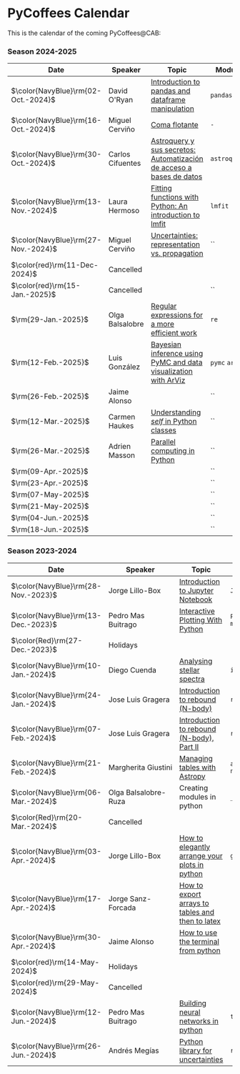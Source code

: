 # PyCoffees Calendar
This is the calendar of the coming PyCoffees@CAB:

### Season 2024-2025
| Date  | Speaker | Topic | Module |
| ------------- | ------------- | ------------- | ------------- |
| $\color{NavyBlue}\rm{02-Oct.-2024}$  | David O'Ryan  | [Introduction to pandas and dataframe manipulation](https://github.com/PyCoffees/notebooks/blob/main/notebooks/2024_10_02_IntroPandas_DavidORyan.ipynb) | `pandas` |
| $\color{NavyBlue}\rm{16-Oct.-2024}$  | Miguel Cerviño | [Coma flotante](https://github.com/PyCoffees/notebooks/blob/main/notebooks/2024_10_16_Coma_Flotante_MiguelCervi%C3%B1o.ipynb) | `-` |
| $\color{NavyBlue}\rm{30-Oct.-2024}$  | Carlos Cifuentes  | [Astroquery y sus secretos: Automatización de acceso a bases de datos](https://github.com/PyCoffees/notebooks/blob/main/notebooks/2024_10_30_Astroquery_CarlosCifuentes.ipynb) | `astroquery` |
| $\color{NavyBlue}\rm{13-Nov.-2024}$  | Laura Hermoso  | [Fitting functions with Python: An introduction to lmfit]() | `lmfit` |
| $\color{NavyBlue}\rm{27-Nov.-2024}$  | Miguel Cerviño | [Uncertainties: representation vs. propagation]() | `` |
| $\color{red}\rm{11-Dec-2024}$ | Cancelled | | |	
| $\color{red}\rm{15-Jan.-2025}$  | Cancelled  | | `` |
| $\rm{29-Jan.-2025}$  | Olga Balsalobre  | [Regular expressions for a more efficient work](https://github.com/PyCoffees/notebooks/blob/main/notebooks/2025_01_29_regex_OlgaBalsalobre.ipynb) | `re` |
| $\rm{12-Feb.-2025}$  | Luis González  | [Bayesian inference using PyMC and data visualization with ArViz](https://github.com/PyCoffees/notebooks/blob/main/notebooks/2025_02_12_pymc_LuisGonzalez.ipynb) | `pymc` `arviz` |
| $\rm{26-Feb.-2025}$  | Jaime Alonso | []() | `` |
| $\rm{12-Mar.-2025}$  | Carmen Haukes | [Understanding _self_ in Python classes]() | `` |
| $\rm{26-Mar.-2025}$  | Adrien Masson | [Parallel computing in Python]() | `` |
| $\rm{09-Apr.-2025}$  |   | []() | `` |
| $\rm{23-Apr.-2025}$  |   | []() | `` |
| $\rm{07-May-2025}$  |   | []() | `` |
| $\rm{21-May-2025}$  |   | []() | `` |
| $\rm{04-Jun.-2025}$  |   | []() | `` |
| $\rm{18-Jun.-2025}$  |   | []() | `` |


### Season 2023-2024
| Date  | Speaker | Topic | Module |
| ------------- | ------------- | ------------- | ------------- |
| $\color{NavyBlue}\rm{28-Nov.-2023}$  | Jorge Lillo-Box  | [Introduction to Jupyter Notebook](https://github.com/PyCoffees/notebooks/blob/main/notebooks/2023_11_29__IntroJupyter_JorgeLilloBox.ipynb) | `Jupyter` |
| $\color{NavyBlue}\rm{13-Dec.-2023}$  | Pedro Mas Buitrago  | [Interactive Plotting With Python](https://github.com/PyCoffees/notebooks/blob/main/notebooks/2023_12_13_interactive_viz_PedroMas.ipynb) | `Plotly` `matplotlib` | 
| $\color{Red}\rm{27-Dec.-2023}$ | Holidays | | |	
| $\color{NavyBlue}\rm{10-Jan.-2024}$ | Diego Cuenda | [Analysing stellar spectra](https://github.com/PyCoffees/notebooks/blob/main/notebooks/2024_01_10_intro_iSpec_DiegoCuenda.ipynb) | `iSpec` |
| $\color{NavyBlue}\rm{24-Jan.-2024}$ | Jose Luis Gragera | [Introduction to rebound (N-body)](https://github.com/PyCoffees/notebooks/blob/main/notebooks/2024_01_24_REBOUND_JoseLuisGrageraMas.ipynb) | `rebound` |
| $\color{NavyBlue}\rm{07-Feb.-2024}$ | Jose Luis Gragera | [Introduction to rebound (N-body), Part II](https://github.com/PyCoffees/notebooks/blob/main/notebooks/2024_01_24_REBOUND_JoseLuisGrageraMas.ipynb) | `rebound` |
| $\color{NavyBlue}\rm{21-Feb.-2024}$ |Margherita Giustini | [Managing tables with Astropy](https://github.com/PyCoffees/notebooks/blob/main/notebooks/2024_02_21_astropytables_MargheritaGiustini.ipynb) | `astropy.Tables` `numpy`|	
| $\color{NavyBlue}\rm{06-Mar.-2024}$ | Olga Balsalobre-Ruza | Creating modules in python | `__init__.py` |	
| $\color{Red}\rm{20-Mar.-2024}$ | Cancelled | | |	
| $\color{NavyBlue}\rm{03-Apr.-2024}$ | Jorge Lillo-Box | [How to elegantly arrange your plots in python](https://github.com/PyCoffees/notebooks/blob/main/notebooks/2024_04_03_Gridspec_JorgeLilloBox.ipynb) | `gridspec` |	
| $\color{NavyBlue}\rm{17-Apr.-2024}$ | Jorge Sanz-Forcada | [How to export arrays to tables and then to latex](https://github.com/PyCoffees/notebooks/blob/main/notebooks/2024_04_17_exporTeXtables_JorgeSanz.ipynb) | |	
| $\color{NavyBlue}\rm{30-Apr.-2024}$ | Jaime Alonso | [How to use the terminal from python](https://github.com/PyCoffees/notebooks/blob/main/notebooks/2024_04_30_system_JaimeALonso.ipynb) | |	
| $\color{red}\rm{14-May-2024}$ | Holidays | | |	
| $\color{red}\rm{29-May-2024}$ | Cancelled | | |	
| $\color{NavyBlue}\rm{12-Jun.-2024}$ | Pedro Mas Buitrago | [Building neural networks in python](https://github.com/PyCoffees/notebooks/blob/main/notebooks/2024_06_12_neural_networks_PedroMas.ipynb) | `tensorflow` |	
| $\color{NavyBlue}\rm{26-Jun.-2024}$ | Andrés Megías | [Python library for uncertainties](https://github.com/PyCoffees/notebooks/blob/main/notebooks/2024_06_26_richvalues_AndresMegias.ipynb) | `richvalues` |	

